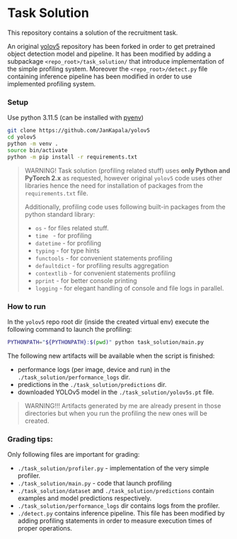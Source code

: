 # Task Solution

This repository contains a solution of the recruitment task.

An original [yolov5](https://github.com/ultralytics/yolov5) repository has been forked in order to get pretrained object detection model and pipeline.
It has been modified by adding a subpackage `<repo_root>/task_solution/` that introduce implementation of the simple profiling system.
Moreover the `<repo_root>/detect.py` file containing inference pipeline has been modified in order to use implemented profiling system.

### Setup

Use python 3.11.5 (can be installed with [pyenv](https://github.com/pyenv/pyenv))

```bash
git clone https://github.com/JanKapala/yolov5
cd yolov5
python -m venv .
source bin/activate
python -m pip install -r requirements.txt
```

> WARNING! Task solution (profiling related stuff) uses 
> **only Python and PyTorch 2.x** as requested, however original `yolov5` code 
> uses other libraries hence the need for installation of packages from the 
> `requirements.txt` file.
> 
> Additionally, profiling code uses following built-in 
> packages from the python standard library:
> - `os`          - for files related stuff.
> - `time `       - for profiling
> - `datetime`    - for profiling
> - `typing`      - for type hints
> - `functools`   - for convenient statements profiling
> - `defaultdict` - for profiling results aggregation
> - `contextlib`  - for convenient statements profiling
> - `pprint`      - for better console printing
> - `logging`     - for elegant handling of console and file logs in parallel.

### How to run
In the `yolov5` repo root dir (inside the created virtual env) execute the 
following command to launch the profiling:
```bash
PYTHONPATH="${PYTHONPATH}:$(pwd)" python task_solution/main.py
```

The following new artifacts will be available when the script is finished:
- performance logs (per image, device and run) in the `./task_solution/performance_logs` dir.
- predictions in the `./task_solution/predictions` dir. 
- downloaded YOLOv5 model in the `./task_solution/yolov5s.pt` file.

> WARNING!!! Artifacts generated by me are already present in those directories 
> but when you run the profiling the new ones will be created.

### Grading tips:
Only following files are important for grading:
- `./task_solution/profiler.py` - implementation of the very simple profiler.
- `./task_solution/main.py` - code that launch profiling
- `./task_solution/dataset` and `./task_solution/predictions` contain examples and model predictions respectively.
- `./task_solution/performance_logs` dir contains logs from the profiler.
- `./detect.py` contains inference pipeline. This file has been modified by adding profiling statements in order to measure execution times of proper operations.